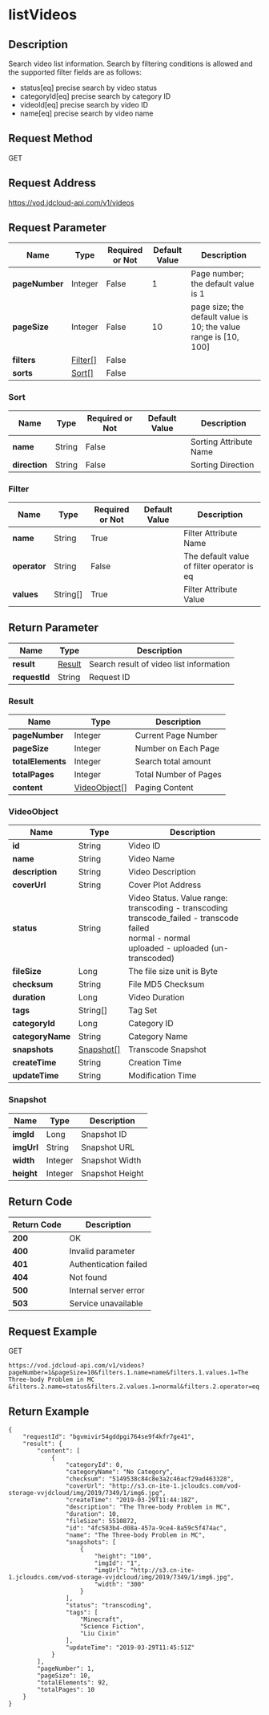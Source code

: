 # listVideos


## Description
Search video list information.
Search by filtering conditions is allowed and the supported filter fields are as follows:
  - status[eq] precise search by video status
  - categoryId[eq] precise search by category ID
  - videoId[eq] precise search by video ID
  - name[eq] precise search by video name


## Request Method
GET

## Request Address
https://vod.jdcloud-api.com/v1/videos


## Request Parameter
|Name|Type|Required or Not|Default Value|Description|
|---|---|---|---|---|
|**pageNumber**|Integer|False|1|Page number; the default value is 1|
|**pageSize**|Integer|False|10|page size; the default value is 10; the value range is [10, 100]|
|**filters**|[Filter[]](listvideos#filter)|False| | |
|**sorts**|[Sort[]](listvideos#sort)|False| | |

### <div id="sort">Sort</div>
|Name|Type|Required or Not|Default Value|Description|
|---|---|---|---|---|
|**name**|String|False| |Sorting Attribute Name|
|**direction**|String|False| |Sorting Direction|
### <div id="filter">Filter</div>
|Name|Type|Required or Not|Default Value|Description|
|---|---|---|---|---|
|**name**|String|True| |Filter Attribute Name|
|**operator**|String|False| |The default value of filter operator is eq|
|**values**|String[]|True| |Filter Attribute Value|

## Return Parameter
|Name|Type|Description|
|---|---|---|
|**result**|[Result](listvideos#result)|Search result of video list information|
|**requestId**|String|Request ID|

### <div id="result">Result</div>
|Name|Type|Description|
|---|---|---|
|**pageNumber**|Integer|Current Page Number|
|**pageSize**|Integer|Number on Each Page|
|**totalElements**|Integer|Search total amount|
|**totalPages**|Integer|Total Number of Pages|
|**content**|[VideoObject[]](listvideos#videoobject)|Paging Content|
### <div id="videoobject">VideoObject</div>
|Name|Type|Description|
|---|---|---|
|**id**|String|Video ID|
|**name**|String|Video Name|
|**description**|String|Video Description|
|**coverUrl**|String|Cover Plot Address|
|**status**|String|Video Status. Value range: <br>  transcoding - transcoding<br>  transcode_failed - transcode failed<br>  normal - normal<br>  uploaded - uploaded (un-transcoded)<br>|
|**fileSize**|Long|The file size unit is Byte|
|**checksum**|String|File MD5 Checksum|
|**duration**|Long|Video Duration|
|**tags**|String[]|Tag Set|
|**categoryId**|Long|Category ID|
|**categoryName**|String|Category Name|
|**snapshots**|[Snapshot[]](listvideos#snapshot)|Transcode Snapshot|
|**createTime**|String|Creation Time|
|**updateTime**|String|Modification Time|
### <div id="snapshot">Snapshot</div>
|Name|Type|Description|
|---|---|---|
|**imgId**|Long|Snapshot ID|
|**imgUrl**|String|Snapshot URL|
|**width**|Integer|Snapshot Width|
|**height**|Integer|Snapshot Height|

## Return Code
|Return Code|Description|
|---|---|
|**200**|OK|
|**400**|Invalid parameter|
|**401**|Authentication failed|
|**404**|Not found|
|**500**|Internal server error|
|**503**|Service unavailable|

## Request Example
GET
```
https://vod.jdcloud-api.com/v1/videos?pageNumber=1&pageSize=10&filters.1.name=name&filters.1.values.1=The Three-body Problem in MC &filters.2.name=status&filters.2.values.1=normal&filters.2.operator=eq

```

## Return Example
```
{
    "requestId": "bgvmivir54gddpgi764se9f4kfr7ge41", 
    "result": {
        "content": [
            {
                "categoryId": 0, 
                "categoryName": "No Category", 
                "checksum": "5149538c84c8e3a2c46acf29ad463328", 
                "coverUrl": "http://s3.cn-ite-1.jcloudcs.com/vod-storage-vvjdcloud/img/2019/7349/1/img6.jpg", 
                "createTime": "2019-03-29T11:44:18Z", 
                "description": "The Three-body Problem in MC", 
                "duration": 10, 
                "fileSize": 5510872, 
                "id": "4fc583b4-d08a-457a-9ce4-8a59c5f474ac", 
                "name": "The Three-body Problem in MC", 
                "snapshots": [
                    {
                        "height": "100", 
                        "imgId": "1", 
                        "imgUrl": "http://s3.cn-ite-1.jcloudcs.com/vod-storage-vvjdcloud/img/2019/7349/1/img6.jpg", 
                        "width": "300"
                    }
                ], 
                "status": "transcoding", 
                "tags": [
                    "Minecraft", 
                    "Science Fiction", 
                    "Liu Cixin"
                ], 
                "updateTime": "2019-03-29T11:45:51Z"
            }
        ], 
        "pageNumber": 1, 
        "pageSize": 10, 
        "totalElements": 92, 
        "totalPages": 10
    }
}
```
